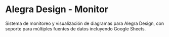 # Alegra Design - Monitor

Sistema de monitoreo y visualización de diagramas para Alegra Design, con soporte para múltiples fuentes de datos incluyendo Google Sheets.